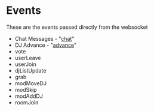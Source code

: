 # Events

These are the events passed directly from the websocket


* Chat Messages - "[chat](/api/backend/events/chat.md)"
* DJ Advance - "[advance](/api/backend/events/advance.md)"
* vote 
* userLeave 
* userJoin 
* djListUpdate
* grab
* modMoveDJ
* modSkip
* modAddDJ
* roomJoin